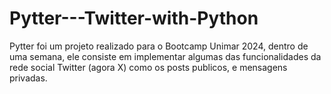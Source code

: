 # Pytter---Twitter-with-Python
Pytter foi um projeto realizado para o Bootcamp Unimar 2024, dentro de uma semana, ele consiste em implementar algumas das funcionalidades da rede social Twitter (agora X) como os posts publicos, e mensagens privadas.
